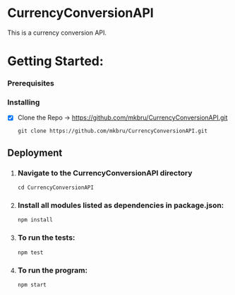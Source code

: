 # CurrencyConversionAPI 
This is a currency conversion API.

# Getting Started:

### Prerequisites

### Installing
  
  - [x] Clone the Repo -> https://github.com/mkbru/CurrencyConversionAPI.git
  
    `git clone https://github.com/mkbru/CurrencyConversionAPI.git`
  
 ## Deployment
 
  1. ### <b>Navigate to the CurrencyConversionAPI directory</b>
     ```cd CurrencyConversionAPI```
    
  2. ### Install all modules listed as dependencies in package.json:
  
     ```npm install```

  3. ### To run the tests: 
    
      ```npm test```

  4. ### To run the program:

      ```npm start```

    

